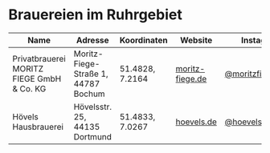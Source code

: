# Brauereien im Ruhrgebiet

| Name                                       | Adresse                                     | Koordinaten        | Website                        | Instagram                      |
|--------------------------------------------|---------------------------------------------|--------------------|--------------------------------|--------------------------------|
| Privatbrauerei MORITZ FIEGE GmbH & Co. KG  | Moritz-Fiege-Straße 1, 44787 Bochum         | 51.4828, 7.2164    | [moritz-fiege.de](https://moritz-fiege.de) | [@moritzfiege](https://instagram.com/moritzfiege) |
| Hövels Hausbrauerei                        | Hövelsstr. 25, 44135 Dortmund               | 51.4833, 7.0267    | [hoevels.de](https://hoevels.de) | [@hoevels_brauerei](https://instagram.com/hoevels_brauerei) |
